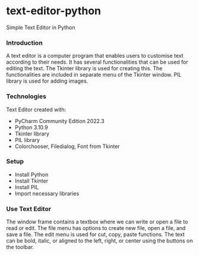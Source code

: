 # text-editor-python
Simple Text Editor in Python

### Introduction
A text editor is a computer program that enables users to customise text according to their needs. It has several functionalities that can be used for editing the text. The Tkinter library is used for creating this. The functionalities are included in separate menu of the Tkinter window. PIL library is used for adding images. 

### Technologies
Text Editor created with:

* PyCharm Community Edition 2022.3
* Python 3.10.9
* Tkinter library
* PIL library
* Colorchooser, Filedialog, Font from Tkinter

### Setup
* Install Python
* Install Tkinter
* Install PIL
* Import necessary libraries

### Use Text Editor
The window frame contains a textbox where we can write or open a file to read or edit. The file menu has options to create new file, open a file, and save a file. The edit menu is used for cut, copy, paste functions. The text can be bold, italic, or aligned to the left, right, or center using the buttons on the toolbar.






